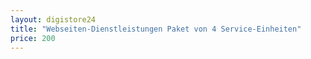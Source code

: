 ```yaml
---
layout: digistore24
title: "Webseiten-Dienstleistungen Paket von 4 Service-Einheiten"
price: 200
---
```

